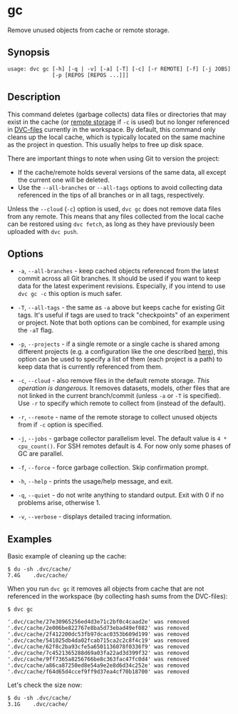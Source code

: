 # gc

Remove unused objects from <abbr>cache</abbr> or remote storage.

## Synopsis

```usage
usage: dvc gc [-h] [-q | -v] [-a] [-T] [-c] [-r REMOTE] [-f] [-j JOBS]
              [-p [REPOS [REPOS ...]]]
```

## Description

This command deletes (garbage collects) data files or directories that may exist
in the cache (or [remote storage](/doc/command-reference/remote#description) if
`-c` is used) but no longer referenced in
[DVC-files](/doc/user-guide/dvc-file-format) currently in the
<abbr>workspace</abbr>. By default, this command only cleans up the local cache,
which is typically located on the same machine as the project in question. This
usually helps to free up disk space.

There are important things to note when using Git to version the
<abbr>project</abbr>:

- If the cache/remote holds several versions of the same data, all except the
  current one will be deleted.
- Use the `--all-branches` or `--all-tags` options to avoid collecting data
  referenced in the tips of all branches or in all tags, respectively.

Unless the `--cloud` (`-c`) option is used, `dvc gc` does not remove data files
from any remote. This means that any files collected from the local cache can be
restored using `dvc fetch`, as long as they have previously been uploaded with
`dvc push`.

## Options

- `-a`, `--all-branches` - keep cached objects referenced from the latest commit
  across all Git branches. It should be used if you want to keep data for the
  latest experiment revisions. Especially, if you intend to use `dvc gc -c` this
  option is much safer.

- `-T`, `--all-tags` - the same as `-a` above but keeps cache for existing Git
  tags. It's useful if tags are used to track "checkpoints" of an experiment or
  project. Note that both options can be combined, for example using the `-aT`
  flag.

- `-p`, `--projects` - if a single remote or a single cache is shared among
  different projects (e.g. a configuration like the one described
  [here](/doc/use-cases/shared-development-server)), this option can be used to
  specify a list of them (each project is a path) to keep data that is currently
  referenced from them.

- `-c`, `--cloud` - also remove files in the default remote storage. _This
  operation is dangerous._ It removes datasets, models, other files that are not
  linked in the current branch/commit (unless `-a` or `-T` is specified). Use
  `-r` to specify which remote to collect from (instead of the default).

- `-r`, `--remote` - name of the remote storage to collect unused objects from
  if `-c` option is specified.

- `-j`, `--jobs` - garbage collector parallelism level. The default value is
  `4 * cpu_count()`. For SSH remotes default is 4. For now only some phases of
  GC are parallel.

- `-f`, `--force` - force garbage collection. Skip confirmation prompt.

- `-h`, `--help` - prints the usage/help message, and exit.

- `-q`, `--quiet` - do not write anything to standard output. Exit with 0 if no
  problems arise, otherwise 1.

- `-v`, `--verbose` - displays detailed tracing information.

## Examples

Basic example of cleaning up the <abbr>cache</abbr>:

```dvc
$ du -sh .dvc/cache/
7.4G    .dvc/cache/
```

When you run `dvc gc` it removes all objects from cache that are not referenced
in the <abbr>workspace</abbr> (by collecting hash sums from the DVC-files):

```dvc
$ dvc gc

'.dvc/cache/27e30965256ed4d3e71c2bf0c4caad2e' was removed
'.dvc/cache/2e006be822767e8ba5d73ebad49ef082' was removed
'.dvc/cache/2f412200dc53fb97dcac0353b609d199' was removed
'.dvc/cache/541025db4da02fcab715ca2c2c8f4c19' was removed
'.dvc/cache/62f8c2ba93cfe5a6501136078f0336f9' was removed
'.dvc/cache/7c4521365288d69a03fa22ad3d399f32' was removed
'.dvc/cache/9ff7365a8256766be8c363fac47fc0d4' was removed
'.dvc/cache/a86ca87250ed8e54a9e2e8d6d34c252e' was removed
'.dvc/cache/f64d65d4ccef9ff9d37ea4cf70b18700' was removed
```

Let's check the size now:

```dvc
$ du -sh .dvc/cache/
3.1G    .dvc/cache/
```
